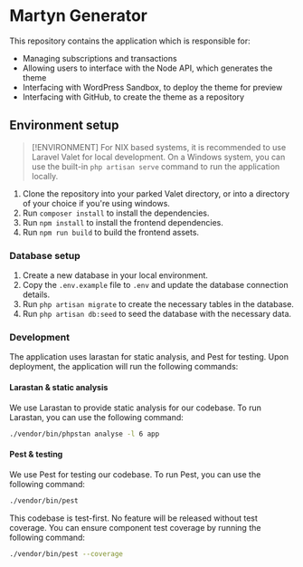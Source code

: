 # Martyn Generator

This repository contains the application which is responsible for:
- Managing subscriptions and transactions
- Allowing users to interface with the Node API, which generates the theme
- Interfacing with WordPress Sandbox, to deploy the theme for preview
- Interfacing with GitHub, to create the theme as a repository


## Environment setup

> [!ENVIRONMENT]
> For NIX based systems, it is recommended to use Laravel Valet for local development. On a Windows system, you can use the built-in `php artisan serve` command to run the application locally.

1. Clone the repository into your parked Valet directory, or into a directory of your choice if you're using windows. 
2. Run `composer install` to install the dependencies.
3. Run `npm install` to install the frontend dependencies.
4. Run `npm run build` to build the frontend assets.

### Database setup
1. Create a new database in your local environment.
2. Copy the `.env.example` file to `.env` and update the database connection details.
3. Run `php artisan migrate` to create the necessary tables in the database.
4. Run `php artisan db:seed` to seed the database with the necessary data.

### Development
The application uses larastan for static analysis, and Pest for testing. Upon deployment, the application will run the following commands:


#### Larastan & static analysis
We use Larastan to provide static analysis for our codebase. To run Larastan, you can use the following command:

```bash
./vendor/bin/phpstan analyse -l 6 app
```

#### Pest & testing
We use Pest for testing our codebase. To run Pest, you can use the following command:
```bash
./vendor/bin/pest
```

This codebase is test-first. No feature will be released without test coverage. You can ensure component test coverage by running the following command:

```bash
./vendor/bin/pest --coverage
```
